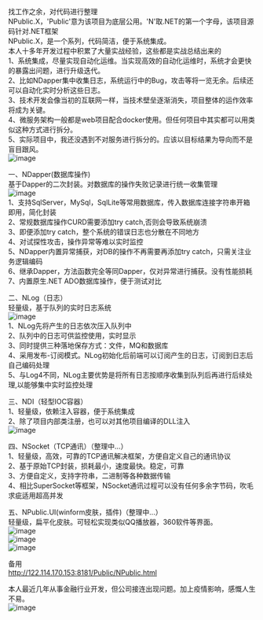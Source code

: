  找工作之余，对代码进行整理  
 NPublic.X，'Public'意为该项目为底层公用。'N'取.NET的第一个字母，该项目源码针对.NET框架  
 NPublic.X，是一个系列，代码简洁，便于系统集成。  
 本人十多年开发过程中积累了大量实战经验，这些都是实战总结出来的   
 1、系统集成，尽量实现自动化运维。当实现高效的自动化运维时，系统才会更快的暴露出问题，进行升级迭代。   
 2、比如NDapper集中收集日志，系统运行中的Bug，攻击等将一览无余。后续还可以自动化实时分析这些日志。  
 3、技术开发会像当初的互联网一样，当技术壁垒逐渐消失，项目整体的运作效率将成为关键。   
 4、微服务架构一般都是web项目配合docker使用。但任何项目中其实都可以用类似这种方式进行拆分。  
 5、实际项目中，我还没遇到不对服务进行拆分的。应该以目标结果为导向而不是盲目跟风。  
![image](http://122.114.170.153:8181/Public/images/NPublic2.png)  

一、NDapper(数据库操作)  
 基于Dapper的二次封装。对数据库的操作失败记录进行统一收集管理  
![image](http://122.114.170.153:8181/Public/images/NDapper.png)  
1、支持SqlServer，MySql，SqlLite等常用数据库，传入数据库连接字符串开箱即用，简化封装  
2、常规数据库操作CURD需要添加try catch,否则会导致系统崩溃  
3、即便添加try catch，整个系统的错误日志也分散在不同地方  
4、对试探性攻击，操作异常等难以实时监控  
5、NDapper内置异常捕获，对DB的操作不再需要再添加try catch，只需关注业务逻辑编码  
6、继承Dapper，方法函数完全等同Dapper，仅对异常进行捕获。没有性能损耗  
7、内置原生.NET ADO数据库操作，便于测试对比  


二、NLog（日志）  
轻量级，基于队列的实时日志系统  
 ![image](http://122.114.170.153:8181/Public/images/NLog.png)  
1、NLog先将产生的日志依次压入队列中  
2、队列中的日志可供监控使用，实时显示  
3、同时提供三种落地保存方式：文件，MQ和数据库  
4、采用发布-订阅模式。NLog初始化后前端可以订阅产生的日志，订阅到日志后自己编码处理  
5、与Log4不同，NLog主要优势是将所有日志按顺序收集到队列后再进行后续处理,以能够集中实时监控处理  


三、NDI（轻型IOC容器）  
1、轻量级，依赖注入容器，便于系统集成  
2、除了项目内部类注册，也可以对其他项目编译的DLL注入   
 ![image](http://122.114.170.153:8181/Public/images/NDI2.png)  



四、NSocket（TCP通讯）（整理中...）  
1、轻量级，高效，可靠的TCP通讯解决框架，方便自定义自己的通讯协议  
2、基于原始TCP封装，损耗最小，速度最快。稳定，可靠  
3、方便自定义，支持字符串，二进制等各种数据传输  
4、相比SuperSocket等框架，NSocket通讯过程可以没有任何多余字节码，吹毛求疵适用超高并发  


五、NPublic.UI(winform皮肤，插件)（整理中...）  
轻量级，扁平化皮肤。可轻松实现类似QQ播放器，360软件等界面。  
 ![image](http://122.114.170.153:8181/Public/images/f1.png)  
 ![image](http://122.114.170.153:8181/Public/images/f2.png)  
 ![image](http://122.114.170.153:8181/Public/images/g1.gif)  

备用  
http://122.114.170.153:8181/Public/NPublic.html  

本人最近几年从事金融行业开发，但公司接连出现问题。加上疫情影响，感慨人生不易。  
 ![image](http://122.114.170.153:8181/Public/images/qh.png)  

